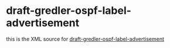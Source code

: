 draft-gredler-ospf-label-advertisement
======================================

this is the XML source for [draft-gredler-ospf-label-advertisement](http://tools.ietf.org/html/draft-gredler-ospf-label-advertisement)
